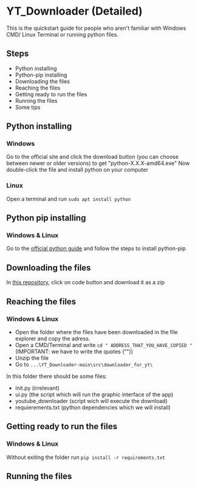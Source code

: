 # YT_Downloader (Detailed)

This is the quickstart guide for people who aren't familiar with Windows CMD/ Linux Terminal or running python files.

## Steps

- Python installing
- Python-pip installing
- Downloading the files
- Reaching the files
- Getting ready to run the files
- Running the files
- Some tips

## Python installing

### Windows
Go to the official site and click the download button (you can choose between newer or older versions) to get "python-X.X.X-amd64.exe"
Now double-click the file and install python on your computer

### Linux
Open a terminal and run ``` sudo apt install python ```

## Python pip installing

### Windows & Linux
Go to the [official python guide](https://packaging.python.org/en/latest/tutorials/installing-packages/#ensure-you-can-run-pip-from-the-command-line) and follow the steps to install python-pip

## Downloading the files

In [this repository](https://github.com/Tenvid/YT_Downloader), click on code button and download it as a zip

## Reaching the files

### Windows & Linux

- Open the folder where the files have been downloaded in the file explorer and copy the adress.
- Open a CMD/Terminal and write ``` cd " ADDRESS_THAT_YOU_HAVE_COPIED " ``` (IMPORTANT: we have to write the quotes (""))
- Unzip the file
- Go to ``` ...\YT_Downloader-main\src\downloader_for_yt\ ```

In this folder there should be some files:
- init.py (irrelevant)
- ui.py (the script which will run the graphic interface of the app)
- youtube_downloader (script wich will execute the download)
- requierements.txt (python dependencies which we will install)

## Getting ready to run the files

### Windows & Linux

Without exiting the folder run ``` pip install -r requirements.txt ```

## Running the files
